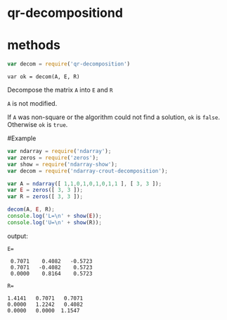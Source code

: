 # qr-decompositiond


# methods

``` js
var decom = require('qr-decomposition')
```
```
var ok = decom(A, E, R)
```
Decompose the matrix `A` into `E` and `R`

`A` is not modified.

If `A` was non-square or the algorithm could not find a solution, `ok` is
`false`. Otherwise `ok` is `true`.





#Example
``` js
var ndarray = require('ndarray');
var zeros = require('zeros');
var show = require('ndarray-show');
var decom = require('ndarray-crout-decomposition');

var A = ndarray([ 1,1,0,1,0,1,0,1,1 ], [ 3, 3 ]);
var E = zeros([ 3, 3 ]);
var R = zeros([ 3, 3 ]);

decom(A, E, R);
console.log('L=\n' + show(E));
console.log('U=\n' + show(R));
```

output:

```
E=

 0.7071    0.4082   -0.5723
 0.7071   -0.4082    0.5723
 0.0000    0.8164    0.5723
 ```
 ```
 R=
 
 1.4141   0.7071   0.7071
 0.0000   1.2242   0.4082
 0.0000   0.0000  1.1547
 ```

